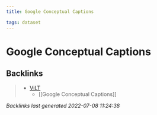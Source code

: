 ```yaml
---
title: Google Conceptual Captions

tags: dataset 
---
```


# Google Conceptual Captions


## Backlinks

> - [ViLT](ViLT.md)
>   - [[Google Conceptual Captions]]

_Backlinks last generated 2022-07-08 11:24:38_
